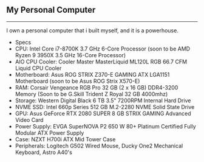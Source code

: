 ## My Personal Computer
---
I own a personal computer that i built myself, and it is a powerhouse.

+ Specs
 + CPU: Intel Core i7-8700K 3.7 GHz 6-Core Processor (soon to be AMD Ryzen 9 3950X 3.5 GHz 16-Core Processor)
 + AIO CPU Cooler: Cooler Master MasterLiquid ML120L RGB 66.7 CFM Liquid CPU Cooler
 + Motherboard: Asus ROG STRIX Z370-E GAMING ATX LGA1151 Motherboard (soon to be Asus ROG Strix X570-E)
 + RAM: Corsair Vengeance RGB Pro 32 GB (2 x 16 GB) DDR4-3200 Memory (Soon to be G.Skill Trident Z Royal 32 GB 4000mhz)
 + Storage: Western Digital Black 6 TB 3.5" 7200RPM Internal Hard Drive
 + NVME SSD: Intel 660p Series 512 GB M.2-2280 NVME Solid State Drive
 + GPU: Asus GeForce RTX 2080 SUPER 8 GB STRIX GAMING Advanced Video Card
 + Power Supply: EVGA SuperNOVA P2 650 W 80+ Platinum Certified Fully Modular ATX Power Supply
 + Case: NZXT H700i ATX Mid Tower Case
 + Peripherals: Logitech G502 Wired Mouse, Ducky One2 Mechanical Keyboard, Astro A40's
 
